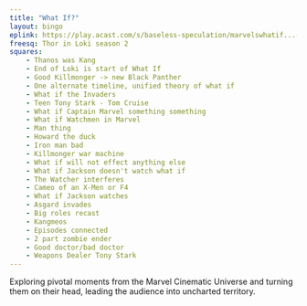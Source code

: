 ```yaml
---
title: "What If?"
layout: bingo
eplink: https://play.acast.com/s/baseless-speculation/marvelswhatif...-
freesq: Thor in Loki season 2
squares:
    - Thanos was Kang
    - End of Loki is start of What If
    - Good Killmonger -> new Black Panther
    - One alternate timeline, unified theory of what if
    - What if the Invaders
    - Teen Tony Stark - Tom Cruise
    - What if Captain Marvel something something
    - What if Watchmen in Marvel
    - Man thing
    - Howard the duck
    - Iron man bad
    - Killmonger war machine
    - What if will not effect anything else
    - What if Jackson doesn't watch what if
    - The Watcher interferes
    - Cameo of an X-Men or F4
    - What if Jackson watches
    - Asgard invades
    - Big roles recast
    - Kangmeos
    - Episodes connected
    - 2 part zombie ender
    - Good doctor/bad doctor
    - Weapons Dealer Tony Stark
---
```

Exploring pivotal moments from the Marvel Cinematic Universe and turning them on their head, leading the audience into uncharted territory.